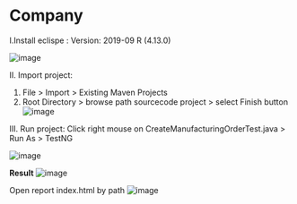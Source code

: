 # Company
I.Install eclispe : Version: 2019-09 R (4.13.0)

![image](https://user-images.githubusercontent.com/2147973/142972598-630d1419-b44f-4515-870a-58bfd990265f.png)

II. Import project: 
1. File > Import > Existing Maven Projects 
2. Root Directory > browse path sourcecode project > select Finish button
![image](https://user-images.githubusercontent.com/2147973/142972261-70219986-94a4-43ea-8212-c5b714a4260a.png)

III. Run project:
Click right mouse on CreateManufacturingOrderTest.java > Run As > TestNG

![image](https://user-images.githubusercontent.com/2147973/142972783-a3e133a1-7261-4134-89b8-4d73cbeec839.png)

**Result**
![image](https://user-images.githubusercontent.com/2147973/142975400-8b944633-d4b2-4972-a698-c01c8073b73a.png)

Open report index.html by path
![image](https://user-images.githubusercontent.com/2147973/142976727-b1cd7fd7-ba05-4de6-aae8-61fad549ff47.png)
